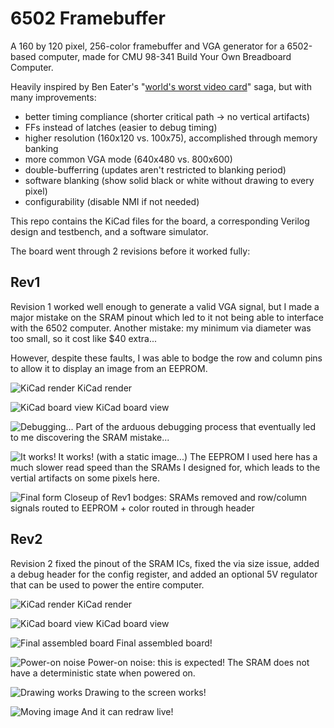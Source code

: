 # 6502 Framebuffer
A 160 by 120 pixel, 256-color framebuffer and VGA generator for a 6502-based computer, made
for CMU 98-341 Build Your Own Breadboard Computer.

Heavily inspired by Ben Eater's "[world's worst video
card](https://www.youtube.com/watch?v=l7rce6IQDWs)" saga, but with many
improvements:
- better timing compliance (shorter critical path -> no vertical artifacts)
- FFs instead of latches (easier to debug timing)
- higher resolution (160x120 vs. 100x75), accomplished through memory banking
- more common VGA mode (640x480 vs. 800x600)
- double-bufferring (updates aren't restricted to blanking period)
- software blanking (show solid black or white without drawing to every pixel)
- configurability (disable NMI if not needed)

This repo contains the KiCad files for the board, a corresponding Verilog
design and testbench, and a software simulator.

The board went through 2 revisions before it worked fully:

## Rev1
Revision 1 worked well enough to generate a valid VGA signal, but I made a major
mistake on the SRAM pinout which led to it not being able to interface with the
6502 computer. Another mistake: my minimum via diameter was too small, so it
cost like $40 extra...

However, despite these faults, I was able to bodge the row and column pins to
allow it to display an image from an EEPROM.

![KiCad render](images/rev1-render.png)
KiCad render

![KiCad board view](images/rev1-design.png)
KiCad board view

![Debugging...](images/rev1-debugging.jpg) Part of the arduous debugging
process that eventually led to me discovering the SRAM mistake...

![It works!](images/rev1-careers.jpg) It works! (with a static image...) The
EEPROM I used here has a much slower read speed than the SRAMs I designed for,
which leads to the vertial artifacts on some pixels here.

![Final form](images/rev1-finalform.jpg)
Closeup of Rev1 bodges: SRAMs removed and row/column signals routed to EEPROM + color routed in through header

## Rev2
Revision 2 fixed the pinout of the SRAM ICs, fixed the via size issue, added a
debug header for the config register, and added an optional 5V regulator that
can be used to power the entire computer.

![KiCad render](images/rev2-render.png)
KiCad render

![KiCad board view](images/rev2-design.png)
KiCad board view

![Final assembled board](images/rev2-assembled.jpg)
Final assembled board!

![Power-on noise](images/rev2-noise.jpg)
Power-on noise: this is expected! The SRAM does not have a deterministic state when powered on.

![Drawing works](images/rev2-firstdraw.jpg)
Drawing to the screen works!

![Moving image](images/rev2-moving.gif)
And it can redraw live!